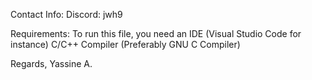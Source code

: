 Contact Info:
    Discord: jwh9

Requirements:
    To run this file, you need an IDE (Visual Studio Code for instance)
    C/C++ Compiler (Preferably GNU C Compiler)

Regards,
    Yassine A.
